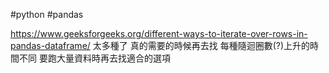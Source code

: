 #python #pandas 

https://www.geeksforgeeks.org/different-ways-to-iterate-over-rows-in-pandas-dataframe/
太多種了 真的需要的時候再去找
每種隨迴圈數(?)上升的時間不同 
要跑大量資料時再去找適合的選項